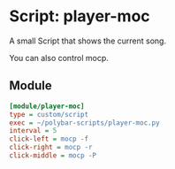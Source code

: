 # Script: player-moc

A small Script that shows the current song.

You can also control mocp.


## Module

```ini
[module/player-moc]
type = custom/script
exec = ~/polybar-scripts/player-moc.py
interval = 5
click-left = mocp -f
click-right = mocp -r
click-middle = mocp -P
```
